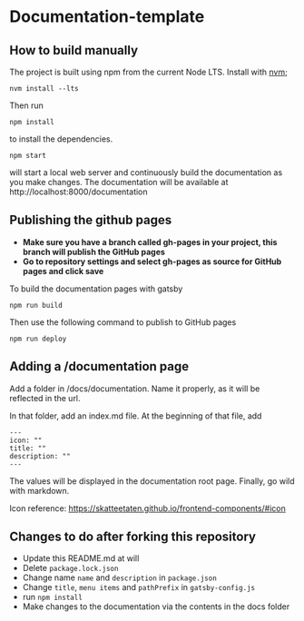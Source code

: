# Documentation-template

## How to build manually

The project is built using npm from the current Node LTS. Install with [nvm](https://github.com/nvm-sh/nvm);

    nvm install --lts

Then run

    npm install

to install the dependencies.

    npm start

will start a local web server and continuously build the documentation as you make changes.
The documentation will be available at http://localhost:8000/documentation

## Publishing the github pages

- **Make sure you have a branch called gh-pages in your project, this branch will publish the GitHub pages**
- **Go to repository settings and select gh-pages as source for GitHub pages and click save**

To build the documentation pages with gatsby

    npm run build
    
Then use the following command to publish to GitHub pages

    npm run deploy
    

## Adding a \/documentation page

Add a folder in /docs/documentation. Name it properly, as it will be reflected in the url.

In that folder, add an index.md file. At the beginning of that file, add

    ---
    icon: ""
    title: ""
    description: ""
    ---

The values will be displayed in the documentation root page. Finally, go wild with markdown.

Icon reference: https://skatteetaten.github.io/frontend-components/#icon

## Changes to do after forking this repository

- Update this README.md at will
- Delete `package.lock.json`
- Change name `name` and `description` in `package.json`
- Change `title`, `menu items` and `pathPrefix` in `gatsby-config.js`
- run `npm install`
- Make changes to the documentation via the contents in the docs folder
